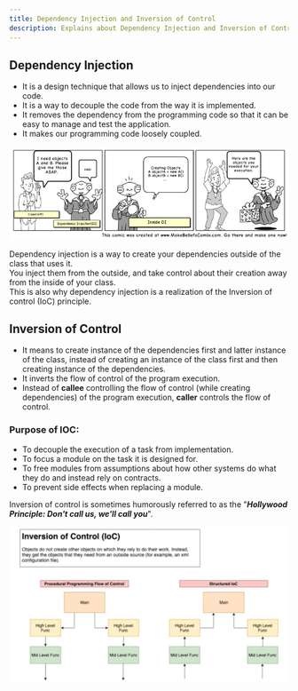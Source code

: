 ```yaml
---
title: Dependency Injection and Inversion of Control
description: Explains about Dependency Injection and Inversion of Control
---
```


## Dependency Injection
- It is a design technique that allows us to inject dependencies into our code.
- It is a way to decouple the code from the way it is implemented.
- It removes the dependency from the programming code so that it can be easy to manage and test the application.
- It makes our programming code loosely coupled.

![Dependency Injection](../assets/images/di.png)

Dependency injection is a way to create your dependencies outside of the class that uses it.  
You inject them from the outside, and take control about their creation away from the inside of your class.  
This is also why dependency injection is a realization of the Inversion of control (IoC) principle.


## Inversion of Control
- It means to create instance of the dependencies first and latter instance of the class, instead of 
  creating an instance of the class first and then creating instance of the dependencies.
- It inverts the flow of control of the program execution.
- Instead of **callee** controlling the flow of control (while creating dependencies) of the program execution,
  **caller** controls the flow of control.


### Purpose of IOC:

- To decouple the execution of a task from implementation.
- To focus a module on the task it is designed for.
- To free modules from assumptions about how other systems do what they do and instead rely on contracts.
- To prevent side effects when replacing a module.

Inversion of control is sometimes humorously referred to as the "***Hollywood Principle: Don't call us, we'll call you***". 

![Inversion of Control](../assets/images/ioc.png)
